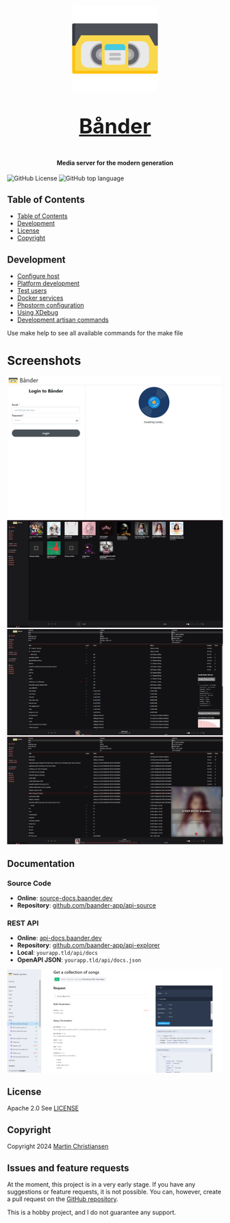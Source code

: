 <div align="center">
    <a href="https://baander.app" target="_blank">
        <img src="/docs/assets/baander-logo.svg" width="200" alt="Baander Logo">
        <p style="font-weight:bold;font-size:48px">Bånder</p>
    </a>
</div>


<h4 align="center">Media server for the modern generation</h4>

<div>
    <img alt="GitHub License" src="https://img.shields.io/github/license/baander-app/baander">
    <img alt="GitHub top language" src="https://img.shields.io/github/languages/top/baander-app/baander">

</div>

## Table of Contents

<!-- TOC -->
  * [Table of Contents](#table-of-contents)
  * [Development](#development)
  * [License](#license)
  * [Copyright](#copyright)
<!-- TOC -->

## Development

- [Configure host](/docs/dev_setup_host.md)
- [Platform development](/docs/dev_workflow.md)
- [Test users](/docs/dev_users.md)
- [Docker services](/docs/dev_docker_services.md)
- [Phpstorm configuration](/docs/phpstorm.md)
- [Using XDebug](/docs/xdebug.md)
- [Development artisan commands](docs/dev_artisan_commands.md)

Use make help to see all available commands for the make file

# Screenshots

![#login page](/docs/images/readme/page_login.png)
![#albums page](/docs/images/readme/page_albums.png)
![#songs page](/docs/images/readme/page_songs.png)
![#songs lyrics page](/docs/images/readme/page_songs_lyrics.png)

## Documentation

### Source Code
- **Online**: [source-docs.baander.dev](https://source-docs.baander.dev)
- **Repository**: [github.com/baander-app/api-source](https://github.com/baander-app/api-source)

### REST API
- **Online**: [api-docs.baander.dev](https://api-docs.baander.dev)
- **Repository**: [github.com/baander-app/api-explorer](https://github.com/baander-app/api-explorer)
- **Local**: `yourapp.tld/api/docs`
- **OpenAPI JSON**: `yourapp.tld/api/docs.json`

![API Documentation](/docs/images/readme/page_api_docs.png)

## License

Apache 2.0 See [LICENSE](/LICENSE)

## Copyright

Copyright 2024 <a href="https://www.juul.xyz/">Martin Christiansen</a>

## Issues and feature requests

At the moment, this project is in a very early stage. If you have any suggestions or feature requests, it is not possible.
You can, however, create a pull request on the [GitHub repository](https://github.com/baander-app/baander).

This is a hobby project, and I do not guarantee any support.
